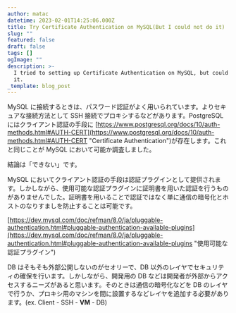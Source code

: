 ```yaml
---
author: matac
datetime: 2023-02-01T14:25:06.000Z
title: Try Certificate Authentication on MySQL(But I could not do it)
slug: ""
featured: false
draft: false
tags: []
ogImage: ""
description: >-
  I tried to setting up Certificate Authentication on MySQL, but could not do
  it.
_template: blog_post
---
```


MySQL に接続するときは、パスワード認証がよく用いられています。よりセキュアな接続方法として SSH 接続でプロキシするなどがあります。PostgreSQL にはクライアント認証の手段に [https://www.postgresql.org/docs/10/auth-methods.html#AUTH-CERT](https://www.postgresql.org/docs/10/auth-methods.html#AUTH-CERT "Certificate Authentication")が存在します。これと同じことが MySQL において可能か調査しました。

結論は「できない」です。

MySQL においてクライアント認証の手段は認証プラグインとして提供されます。しかしながら、使用可能な認証プラグインに証明書を用いた認証を行うものがありませんでした。証明書を用いることで認証ではなく単に通信の暗号化とホストのなりすましを防止することは可能です。

[https://dev.mysql.com/doc/refman/8.0/ja/pluggable-authentication.html#pluggable-authentication-available-plugins](https://dev.mysql.com/doc/refman/8.0/ja/pluggable-authentication.html#pluggable-authentication-available-plugins "使用可能な認証プラグイン")

DB はそもそも外部公開しないのがセオリーで、DB 以外のレイヤでセキュリティの確保を行います。しかしながら、開発用の DB などは開発者が外部からアクセスするニーズがあると思います。そのときは通信の暗号化などを DB のレイヤで行うか、プロキシ用のマシンを間に設置するなどレイヤを追加する必要があります。(ex. Client - SSH - **VM** - DB)

